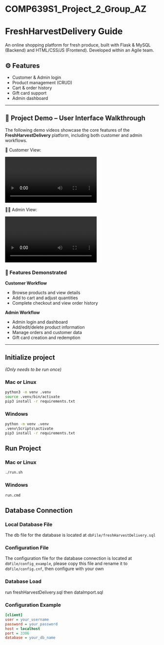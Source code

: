 # COMP639S1_Project_2_Group_AZ

# FreshHarvestDelivery Guide

An online shopping platform for fresh produce, built with Flask & MySQL (Backend) and HTML/CSS/JS (Frontend). Developed within an Agile team.

## ⚙️ Features

- Customer & Admin login
- Product management (CRUD)
- Cart & order history
- Gift card support
- Admin dashboard

---

## 📸 Project Demo – User Interface Walkthrough

The following demo videos showcase the core features of the **FreshHarvestDelivery** platform, including both customer and admin workflows.

🛒 Customer View:

<video src="https://github.com/IvyGAOWei2/Fresh-Harvest-Delivery/issues/1#issue-3124162379" controls></video>

🧑‍💼 Admin View:

<video src="https://github.com/IvyGAOWei2/Fresh-Harvest-Delivery/issues/2#issue-3124173268" controls></video>

### 🎯 Features Demonstrated

**Customer Workflow**

- Browse products and view details
- Add to cart and adjust quantities
- Complete checkout and view order history

**Admin Workflow**

- Admin login and dashboard
- Add/edit/delete product information
- Manage orders and customer data
- Gift card creation and redemption

---

## Initialize project

_(Only needs to be run once)_

### Mac or Linux

```bash
python3 -m venv .venv
source .venv/bin/activate
pip3 install -r requirements.txt
```

### Windows

```bash
python -m venv .venv
.venv\Scripts\activate
pip3 install -r requirements.txt
```

## Run Project

### Mac or Linux

```bash
./run.sh
```

### Windows

```bash
run.cmd
```

## Database Connection

### Local Database File

The db file for the database is located at `dbFile/freshHarvestDelivery.sql`

### Configuration File

The configuration file for the database connection is located at `dbFile/config_example`, please copy this file and rename it to `dbFile/config.cnf`, then configure with your own

### Database Load

run freshHarvestDelivery.sql then dataImport.sql

### Configuration Example

```ini
[client]
user = your_username
password = your_password
host = localhost
port = 3306
database = your_db_name
```
